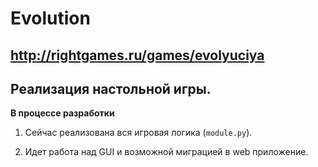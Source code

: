 # Evolution
## http://rightgames.ru/games/evolyuciya

## Реализация настольной игры.

**В процессе разработки** <br>

1. Сейчас реализована вся игровая логика (`module.py`).

2. Идет работа над GUI и возможной миграцией в web приложение.
